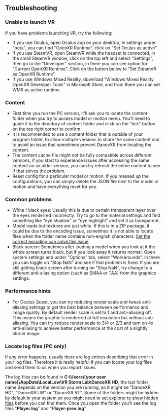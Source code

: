 ## Troubleshooting

### Unable to launch VR
If you have problems launching VR, try the following:

* If you use Oculus, open Oculus app on your desktop, in settings under "beta", you can find "OpenXR Runtime", click on "Set Oculus as active"
* If you use SteamVR, open SteamVR while the headset is connected, in the small SteamVR window, click on the top left and select "Settings", then go to the "Developer" section, in there you can see option for "Current OpenXR Runtime". Click on the button below to "Set SteamVR as OpenXR Runtime". 
* If you use Windows Mixed Reality, download "Windows Mixed Reality OpenXR Developer Tools" in Microsoft Store, and from there you can set WMR as active runtime. 


### Content

* First time you run the PC version, it'll ask you to locate the content folder when you try to access model or motion menu. You'll need to guide it to the directory of content folder and click on the "tick" button on the top right corner to confirm. 
* It is recommended to use a content folder that is outside of your program folder, to allow multiple versions to share the same content and to avoid an issue that sometimes prevent DanceXR from locating the content. 
* The content cache file might not be fully compatible across different versions, if you start to experience issues after accessing the same content on an older version, you can try refresh the entire content to see if that solves the problem. 
* Reset config for a particular model or motion. If you messed up the configurations, you can simply delete the JSON file next to the model or motion and have everything reset for you. 

### Common problems
* White / black eyes: Usually this is due to certain transparent layer over the eyes renderred incorrectly. Try to go to the material settings and find something like "eye shadow" or "eye highlight" and set it as transparent. 
* Model loads but textures are just white. If this is in a ZIP package, it could be due to the encoding issue, sometimes it is not able to locate files when the folder name contains non-english characters. [Set the correct encoding can solve this issue](zip_format.md).
* Black screen: Sometimes after loading a model when you look at it the whole screen turns black, but if you look away it returns normal. Open system settings and under "Options" tab, select "Workarounds". In there you can toggle on "Stop NaN" and see if that problem is fixed. If you are still getting black screen after turning on "Stop NaN", try change to a different anti-aliasing option (such as SMAA or TAA) from the graphics settings.  

### Performance hints
* For Oculus Quest, you can try reducing render scale and tweak anti-aliasing settings to get the best balance between performance and image quality. By default render scale is set to 1 and anti-aliasing off. This means the graphic is renderred at full resolution but without anti-aliasing. You can try reduce render scale to 3/4 or 2/3 and turn on 4x anti-aliasing to achieve better performance at the cost of a slightly blurier image. 

### Locate log files (PC only)

If any error happens, usually there are log entries describing that error in your log files. Therefore it is really helpful if you can locate your log files and send them to us when you report issues. 

The log files can be found in **C:\Users\\\[your user name]\AppData\LocalLow\VR Storm Lab\DanceXR HD**, the last folder name depends on the version you are running, so it might be "DanceXR HD", "DanceXR LW" or "DanceXR RT". Some of the folders might be hidden by default in your system so you might need to [set explorer to show hidden files](https://support.microsoft.com/en-us/windows/show-hidden-files-0320fe58-0117-fd59-6851-9b7f9840fdb2#:~:text=Select%20the%20Start%20button%2C%20then,drives%2C%20and%20then%20select%20OK.) before you can find them. Once you open the folder you'll see the log files "**Player.log**" and "P**layer-prev.log**"
